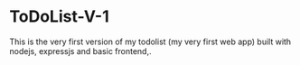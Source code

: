 # ToDoList-V-1
This is the very first version of my todolist (my very first web app) built with nodejs, expressjs and basic frontend,.
